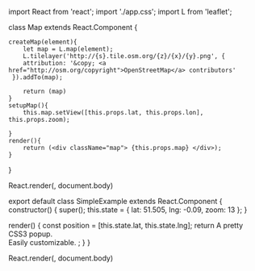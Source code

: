 

import React from 'react';
import './app.css';
import L from 'leaflet';

class Map extends React.Component {

    createMap(element){
        let map = L.map(element);
        L.tilelayer('http://{s}.tile.osm.org/{z}/{x}/{y}.png', {
        attribution: '&copy; <a href="http://osm.org/copyright">OpenStreetMap</a> contributors'
     }).addTo(map);
    
        return (map)
    }
    setupMap(){
        this.map.setView([this.props.lat, this.props.lon], this.props.zoom);
    
    }
    render(){
        return (<div className="map"> {this.props.map} </div>);
    }
}

React.render(<Map lat="60.0" lon="10.0" zoom="10"/>, document.body)




export default class SimpleExample extends React.Component {
  constructor() {
    super();
    this.state = {
      lat: 51.505,
      lng: -0.09,
      zoom: 13
    };
  }

  render() {
    const position = [this.state.lat, this.state.lng];
    return <Map center={position} zoom={this.state.zoom}>
      <TileLayer
        url="http://{s}.tile.osm.org/{z}/{x}/{y}.png"
        attribution='&copy; <a href="http://osm.org/copyright">OpenStreetMap</a> contributors'
      />
      <Marker position={position}>
        <Popup>
          <span>A pretty CSS3 popup. <br/> Easily customizable.</span>
        </Popup>
      </Marker>
    </Map>;
  }
}

React.render(<SimpleExample />, document.body)
